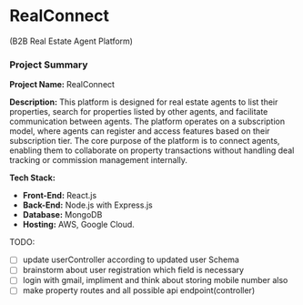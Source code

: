 # RealConnect

 (B2B Real Estate Agent Platform)

### **Project Summary**

**Project Name:** RealConnect 

**Description:**
This platform is designed for real estate agents to list their properties, search for properties listed by other agents, and facilitate communication between agents. The platform operates on a subscription model, where agents can register and access features based on their subscription tier. The core purpose of the platform is to connect agents, enabling them to collaborate on property transactions without handling deal tracking or commission management internally.

**Tech Stack:**

- **Front-End:** React.js
- **Back-End:** Node.js with Express.js
- **Database:** MongoDB
- **Hosting:** AWS, Google Cloud.


TODO:

- [ ]  update userController according to updated user Schema
- [ ]  brainstorm about user registration which field is necessary
- [ ]  login with gmail, impliment and think about storing mobile number also
- [ ]  make property routes and all possible api endpoint(controller)
